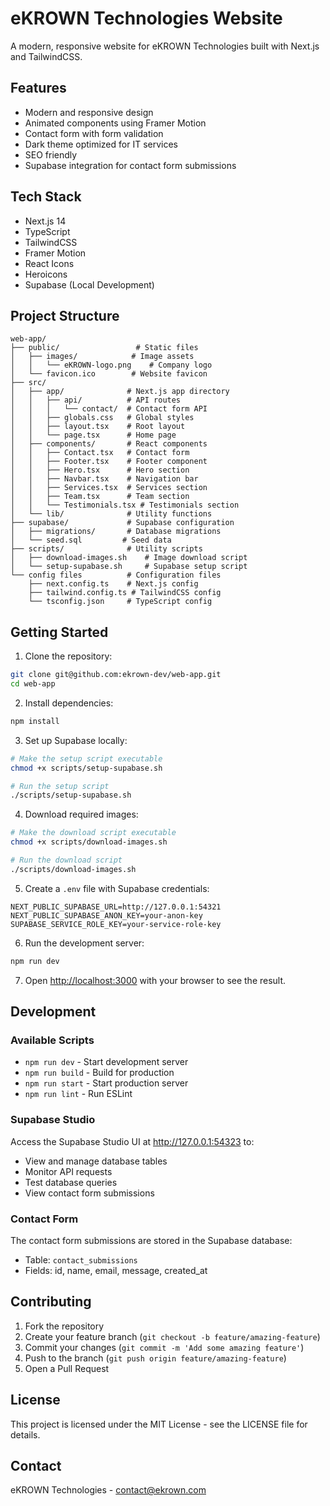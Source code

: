 # eKROWN Technologies Website

A modern, responsive website for eKROWN Technologies built with Next.js and TailwindCSS.

## Features

- Modern and responsive design
- Animated components using Framer Motion
- Contact form with form validation
- Dark theme optimized for IT services
- SEO friendly
- Supabase integration for contact form submissions

## Tech Stack

- Next.js 14
- TypeScript
- TailwindCSS
- Framer Motion
- React Icons
- Heroicons
- Supabase (Local Development)

## Project Structure

```
web-app/
├── public/                 # Static files
│   ├── images/            # Image assets
│   │   └── eKROWN-logo.png    # Company logo
│   └── favicon.ico        # Website favicon
├── src/
│   ├── app/              # Next.js app directory
│   │   ├── api/          # API routes
│   │   │   └── contact/  # Contact form API
│   │   ├── globals.css   # Global styles
│   │   ├── layout.tsx    # Root layout
│   │   └── page.tsx      # Home page
│   ├── components/       # React components
│   │   ├── Contact.tsx   # Contact form
│   │   ├── Footer.tsx    # Footer component
│   │   ├── Hero.tsx      # Hero section
│   │   ├── Navbar.tsx    # Navigation bar
│   │   ├── Services.tsx  # Services section
│   │   ├── Team.tsx      # Team section
│   │   └── Testimonials.tsx # Testimonials section
│   └── lib/              # Utility functions
├── supabase/             # Supabase configuration
│   ├── migrations/       # Database migrations
│   └── seed.sql         # Seed data
├── scripts/              # Utility scripts
│   ├── download-images.sh    # Image download script
│   └── setup-supabase.sh     # Supabase setup script
└── config files          # Configuration files
    ├── next.config.ts    # Next.js config
    ├── tailwind.config.ts # TailwindCSS config
    └── tsconfig.json     # TypeScript config
```

## Getting Started

1. Clone the repository:
```bash
git clone git@github.com:ekrown-dev/web-app.git
cd web-app
```

2. Install dependencies:
```bash
npm install
```

3. Set up Supabase locally:
```bash
# Make the setup script executable
chmod +x scripts/setup-supabase.sh

# Run the setup script
./scripts/setup-supabase.sh
```

4. Download required images:
```bash
# Make the download script executable
chmod +x scripts/download-images.sh

# Run the download script
./scripts/download-images.sh
```

5. Create a `.env` file with Supabase credentials:
```env
NEXT_PUBLIC_SUPABASE_URL=http://127.0.0.1:54321
NEXT_PUBLIC_SUPABASE_ANON_KEY=your-anon-key
SUPABASE_SERVICE_ROLE_KEY=your-service-role-key
```

6. Run the development server:
```bash
npm run dev
```

7. Open [http://localhost:3000](http://localhost:3000) with your browser to see the result.

## Development

### Available Scripts

- `npm run dev` - Start development server
- `npm run build` - Build for production
- `npm run start` - Start production server
- `npm run lint` - Run ESLint

### Supabase Studio

Access the Supabase Studio UI at http://127.0.0.1:54323 to:
- View and manage database tables
- Monitor API requests
- Test database queries
- View contact form submissions

### Contact Form

The contact form submissions are stored in the Supabase database:
- Table: `contact_submissions`
- Fields: id, name, email, message, created_at

## Contributing

1. Fork the repository
2. Create your feature branch (`git checkout -b feature/amazing-feature`)
3. Commit your changes (`git commit -m 'Add some amazing feature'`)
4. Push to the branch (`git push origin feature/amazing-feature`)
5. Open a Pull Request

## License

This project is licensed under the MIT License - see the LICENSE file for details.

## Contact

eKROWN Technologies - contact@ekrown.com

